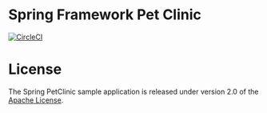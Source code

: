 # Spring Framework Pet Clinic

[![CircleCI](https://circleci.com/gh/boksha85/sfg-pet-clinic/tree/master.svg?style=svg)](https://circleci.com/gh/boksha85/sfg-pet-clinic/tree/master)



# License

The Spring PetClinic sample application is released under version 2.0 of the [Apache License](http://www.apache.org/licenses/LICENSE-2.0).
